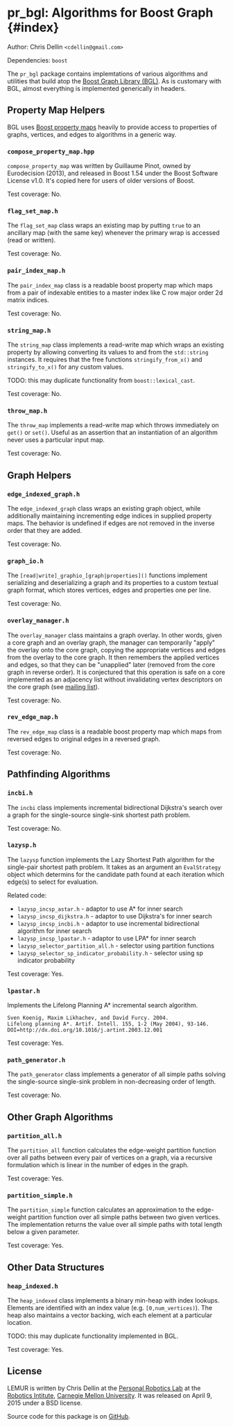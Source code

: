 pr_bgl: Algorithms for Boost Graph {#index}
==================================

Author: Chris Dellin `<cdellin@gmail.com>`

Dependencies: `boost`

The `pr_bgl` package contains implemtations of various algorithms and
utilities that build atop the [Boost Graph Library (BGL)][bgl].  As is
customary with BGL, almost everything is implemented generically in
headers.

Property Map Helpers
--------------------

BGL uses [Boost property maps][property-map] heavily to provide access
to properties of graphs, vertices, and edges to algorithms in a
generic way.

### `compose_property_map.hpp`

`compose_property_map` was written by Guillaume Pinot, owned by
Eurodecision (2013), and released in Boost 1.54 under the
Boost Software License v1.0.  It's copied here for users of older
versions of Boost.

Test coverage: No.

### `flag_set_map.h`

The `flag_set_map` class wraps an existing map by putting `true` to an
ancillary map (with the same key) whenever the primary wrap is accessed
(read or written).

Test coverage: No.

### `pair_index_map.h`

The `pair_index_map` class is a readable boost property map which maps
from a pair of indexable entities to a master index like C row major
order 2d matrix indices.

Test coverage: No.

### `string_map.h`

The `string_map` class implements a read-write map which wraps an
existing property by allowing converting its values to and from the
`std::string` instances.  It requires that the free functions
`stringify_from_x()` and `stringify_to_x()` for any custom values.

TODO: this may duplicate functionality from `boost::lexical_cast`.

Test coverage: No.

### `throw_map.h`

The `throw_map` implements a read-write map which throws immediately on
`get()` or `set()`.  Useful as an assertion that an instantiation of an
algorithm never uses a particular input map.

Test coverage: No.

Graph Helpers
-------------

### `edge_indexed_graph.h`

The `edge_indexed_graph` class wraps an existing graph object, while
additionally maintaining incrementing edge indices in supplied property
maps.  The behavior is undefined if edges are not removed in the
inverse order that they are added.

Test coverage: No.

### `graph_io.h`

The `[read|write]_graphio_[graph|properties]()` functions implement
serializing and deserializing a graph and its properties to a custom
textual graph format, which stores vertices, edges and properties one
per line.

Test coverage: No.

### `overlay_manager.h`

The `overlay_manager` class maintains a graph overlay.  In other words,
given a core graph and an overlay graph, the manager can temporarily
"apply" the overlay onto the core graph, copying the appropriate
vertices and edges from the overlay to the core graph.  It then
remembers the applied vertices and edges, so that they can be
"unapplied" later (removed from the core graph in reverse order).  It
is conjectured that this operation is safe on a core implemented as an
adjacency list without invalidating vertex descriptors on the core
graph (see [mailing list][bgl-list-remove]).

Test coverage: No.

### `rev_edge_map.h`

The `rev_edge_map` class is a readable boost property map which maps
from reversed edges to original edges in a reversed graph.

Test coverage: No.

Pathfinding Algorithms
----------------------

### `incbi.h`

The `incbi` class implements incremental bidirectional
Dijkstra's search over a graph for the single-source
single-sink shortest path problem.

Test coverage: No.

### `lazysp.h`

The `lazysp` function implements the Lazy Shortest Path algorithm for
the single-pair shortest path problem.  It takes as an argument an
`EvalStrategy` object which determins for the candidate path found at
each iteration which edge(s) to select for evaluation.

Related code:

* `lazysp_incsp_astar.h` - adaptor to use A* for inner search
* `lazysp_incsp_dijkstra.h` - adaptor to use Dijkstra's for inner
   search
* `lazysp_incsp_incbi.h` - adaptor to use incremental bidirectional
   algorithm for inner search
* `lazysp_incsp_lpastar.h` - adaptor to use LPA* for inner search
* `lazysp_selector_partition_all.h` - selector using partition
   functions
* `lazysp_selector_sp_indicator_probability.h` - selector using sp
   indicator probability

Test coverage: Yes.

### `lpastar.h`

Implements the Lifelong Planning A* incremental search algorithm.

    Sven Koenig, Maxim Likhachev, and David Furcy. 2004.
    Lifelong planning A*. Artif. Intell. 155, 1-2 (May 2004), 93-146.
    DOI=http://dx.doi.org/10.1016/j.artint.2003.12.001

Test coverage: Yes.

### `path_generator.h`

The `path_generator` class implements a generator of all simple paths
solving the single-source single-sink problem in non-decreasing order
of length.

Test coverage: No.

Other Graph Algorithms
----------------------

### `partition_all.h`

The `partition_all` function calculates the edge-weight partition
function over all paths between every pair of vertices on a graph, via
a recursive formulation which is linear in the number of edges in the
graph.  

Test coverage: Yes.

### `partition_simple.h`

The `partition_simple` function calculates an approximation to the
edge-weight partition function over all simple paths between two given
vertices.  The implementation returns the value over all simple paths
with total length below a given parameter.

Test coverage: Yes.

Other Data Structures
---------------------

### `heap_indexed.h`

The `heap_indexed` class implements a binary min-heap with index
lookups.  Elements are identified with an index value
(e.g. `[0,num_vertices)`).  The heap also maintains a vector backing,
wich each element at a particular location.

TODO: this may duplicate functionality implemented in BGL.

Test coverage: Yes.

License
-------

LEMUR is written by Chris Dellin at the [Personal Robotics Lab][prlab]
at the [Robotics Intitute][ri], [Carnegie Mellon University][cmu].  It
was released on April 9, 2015 under a BSD license.

Source code for this package is on [GitHub][github-pr-bgl].

[bgl]: http://boost.org/doc/libs/release/libs/graph/
[bgl-list-remove]: http://lists.boost.org/boost-users/2015/08/84850.php
[cmu]: http://www.cmu.edu/
[github-pr-bgl]: https://github.com/personalrobotics/lemur/tree/master/pr_bgl/
[prlab]: https://personalrobotics.ri.cmu.edu/
[property-map]: http://www.boost.org/doc/libs/1_59_0/libs/property_map/
[ri]: http://www.ri.cmu.edu/

